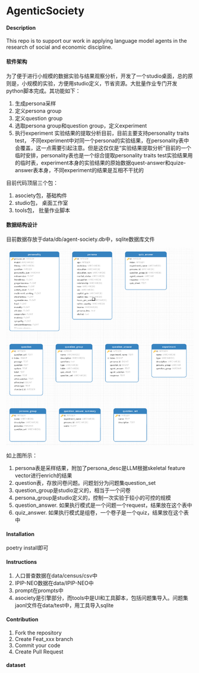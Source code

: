 # AgenticSociety

#### Description
This repo is to support our work in applying language model agents in the research of social and economic discipline. 

#### 软件架构
为了便于进行小规模的数据实验与结果观察分析，开发了一个studio桌面，总的原则是，小规模的实验，方便用studio定义，节省资源。大批量作业专门开发python脚本完成。其功能如下：
1. 生成persona采样
2. 定义persona group
3. 定义question group
4. 选取persona group和question group，定义experiment
5. 执行experiment
实验结果的提取分析目前，目前主要支持personality traits test， 不同experiment中对同一个persona的实验结果，在personality表中会覆盖，这一点需要引起注意。但是这仅仅是“实验结果提取分析”目前的一个临时安排，personality表也是一个综合提取personality traits test实验结果用的临时表，experiment本身的实验结果的原始数据quest-answer和quize-answer表本身，不同experiment的结果是互相不干扰的


目前代码顶层三个包：
1. asociety包，基础构件
2. studio包， 桌面工作室
3. tools包， 批量作业脚本

#### 数据结构设计
目前数据存放于data/db/agent-society.db中，sqlite数据库文件

![alt text](doc/image.png)

如上图所示：
1. persona表是采样结果，附加了persona_desc是LLM根据skeletal feature vector进行enrich的结果
2. question表，存放问卷问题。问题划分为问题集question_set
3. question_group是studio定义的，相当于一个问卷
4. persona_group是studio定义的，控制一次实验于较小的可控的规模
5. question_answer. 如果执行模式是一个问题一个request，结果放在这个表中
6. quiz_answer. 如果执行模式是组卷，一个卷子是一个quiz，结果放在这个表中


#### Installation

poetry install即可


#### Instructions

1.  人口普查数据在data/census/csv中
2.  IPIP-NEO数据在data/IPIP-NEO中
3.  prompt在prompts中
4.  asociety是引擎部分，而tools中是UI和工具脚本，包括问题集导入。问题集jaonl文件在data/test中，用工具导入sqlite

#### Contribution

1.  Fork the repository
2.  Create Feat_xxx branch
3.  Commit your code
4.  Create Pull Request


#### dataset
   


